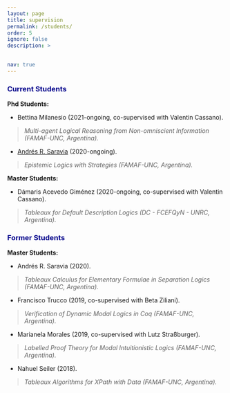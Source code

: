 ```yaml
---
layout: page
title: supervision
permalink: /students/
order: 5
ignore: false
description: >
 

nav: true
---
```


### <span style="color:darkblue">Current Students</span>
**Phd Students:**

* Bettina Milanesio  (2021-ongoing, co-supervised with Valentin Cassano). 
>*Multi-agent Logical Reasoning from Non-omniscient Information (FAMAF-UNC, Argentina).*

 * [Andrés R. Saravia](https://andresrsaravia.github.io/)  (2020-ongoing). 
>*Epistemic Logics with Strategies (FAMAF-UNC, Argentina).*

**Master Students:**

* Dámaris Acevedo Giménez (2020-ongoing, co-supervised with Valentin Cassano).
> *Tableaux for Default Description Logics (DC - FCEFQyN - UNRC, Argentina).*

### <span style="color:darkblue">Former Students</span>
**Master Students:**

* Andrés R. Saravia (2020). 
>*Tableaux Calculus for Elementary Formulae in Separation Logics (FAMAF-UNC, Argentina).*

* Francisco Trucco (2019, co-supervised with Beta Ziliani).
>*Verification of Dynamic Modal Logics in Coq (FAMAF-UNC, Argentina).*

* Marianela Morales (2019, co-supervised with Lutz Straßburger).
>*Labelled Proof Theory for Modal Intuitionistic Logics (FAMAF-UNC, Argentina).*

* Nahuel Seiler (2018).	
>*Tableaux Algorithms for XPath with Data (FAMAF-UNC, Argentina).*


